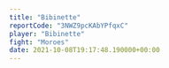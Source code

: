 ```yaml
---
title: "Bibinette"
reportCode: "3NWZ9pcKAbYPfqxC"
player: "Bibinette"
fight: "Moroes"
date: 2021-10-08T19:17:48.190000+00:00
---
```

